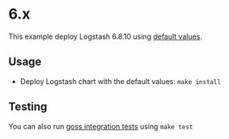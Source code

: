 # 6.x

This example deploy Logstash 6.8.10 using [default values][].


## Usage

* Deploy Logstash chart with the default values: `make install`


## Testing

You can also run [goss integration tests][] using `make test`


[goss integration tests]: https://github.com/elastic/helm-charts/tree/master/logstash/examples/6.x/test/goss.yaml
[default values]: https://github.com/elastic/helm-charts/tree/master/logstash/values.yaml
